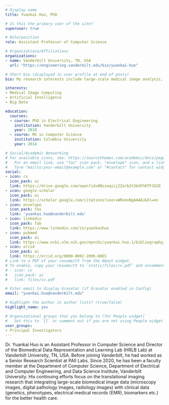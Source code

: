 ```yaml
---
# Display name
title: Yuankai Huo, PhD

# Is this the primary user of the site?
superuser: true

# Role/position
role: Assistant Professor of Computer Science 

# Organizations/Affiliations
organizations:
- name: Vanderbilt University, TN, USA
  url: "https://engineering.vanderbilt.edu/bio/yuankai-huo"

# Short bio (displayed in user profile at end of posts)
bio: My research interests include large-scale medical image analysis, data science, and machine learning.

interests:
- Medical Image Computing
- Artificial Intelligence
- Big Data

education:
  courses:
  - course: PhD in Electrical Engineering
    institution: Vanderbilt University
    year: 2018
  - course: MS in Computer Science
    institution: Columbia University
    year: 2014

# Social/Academic Networking
# For available icons, see: https://sourcethemes.com/academic/docs/page-builder/#icons
#   For an email link, use "fas" icon pack, "envelope" icon, and a link in the
#   form "mailto:your-email@example.com" or "#contact" for contact widget.
social:
- icon: cv
  icon_pack: ai
  link: https://drive.google.com/open?id=0Bzzeqiij2Zarb2t3bXFhRTFJQ28
- icon: google-scholar
  icon_pack: ai
  link: https://scholar.google.com/citations?user=WRxmxNgAAAAJ&hl=en
- icon: envelope
  icon_pack: fas
  link: 'yuankai.huo@vanderbilt.edu'
- icon: linkedin
  icon_pack: fab
  link: https://www.linkedin.com/in/yuankaihuo
- icon: pubmed
  icon_pack: ai
  link: https://www.ncbi.nlm.nih.gov/myncbi/yuankai.huo.1/bibliography/public/
- icon: orcid
  icon_pack: ai
  link: https://orcid.org/0000-0002-2096-8065
# Link to a PDF of your resume/CV from the About widget.
# To enable, copy your resume/CV to `static/files/cv.pdf` and uncomment the lines below.
# - icon: cv
#   icon_pack: ai
#   link: files/cv.pdf

# Enter email to display Gravatar (if Gravatar enabled in Config)
email: "yuankai.huo@vanderbilt.edu"

# Highlight the author in author lists? (true/false)
highlight_name: yes

# Organizational groups that you belong to (for People widget)
#   Set this to `[]` or comment out if you are not using People widget.
user_groups:
- Principal Investigators
---
```


Dr. Yuankai Huo is an Assistant Professor in Computer Science and Director of the Biomedical Data Representation and Learning Lab (HRLB Lab) at Vanderbilt University, TN, USA. Before joining Vanderbilt, he had worked as a Senior Research Scientist at PAII Labs. Since 2020, he has been a faculty member at the Department of Computer Science, Department of Electrical and Computer Engineering, and Data Science Institute, Vanderbilt University. His continuing efforts focus on the translational imaging research that integrating large-scale biomedical image data (microscopy images, digital pathology images, radiology images) with clinical data (genetics, phenotypes, electrical medical records (EMR), biomarkers etc.) for the better health care.


